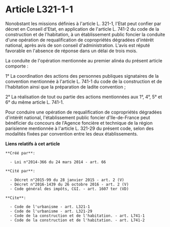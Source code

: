 # Article L321-1-1

Nonobstant les missions définies à l'article L. 321-1, l'Etat peut confier par décret en Conseil d'Etat, en application de
l'article L. 741-2 du code de la construction et de l'habitation, à un établissement public foncier la conduite d'une
opération de requalification de copropriétés dégradées d'intérêt national, après avis de son conseil d'administration. L'avis
est réputé favorable en l'absence de réponse dans un délai de trois mois. 

La conduite de l'opération mentionnée au premier alinéa du présent article comporte : 

1° La coordination des actions des personnes publiques signataires de la convention mentionnée à l'article L. 741-1 du code
de la construction et de l'habitation ainsi que la préparation de ladite convention ; 

2° La réalisation de tout ou partie des actions mentionnées aux 1°, 4°, 5° et 6° du même article L. 741-1. 

Pour conduire une opération de requalification de copropriétés dégradées d'intérêt national, l'établissement public foncier
d'Ile-de-France peut bénéficier du concours de l'Agence foncière et technique de la région parisienne mentionnée à l'article
L. 321-29 du présent code, selon des modalités fixées par convention entre les deux établissements.

**Liens relatifs à cet article**

	**Créé par**:

	  - Loi n°2014-366 du 24 mars 2014 - art. 66

	**Cité par**:

	  - Décret n°2015-99 du 28 janvier 2015 - art. 2 (V)
	  - Décret n°2016-1439 du 26 octobre 2016 - art. 2 (V)
	  - Code général des impôts, CGI. - art. 1607 ter (VD)

	**Cite**:

	  - Code de l'urbanisme - art. L321-1
	  - Code de l'urbanisme - art. L321-29
	  - Code de la construction et de l'habitation. - art. L741-1
	  - Code de la construction et de l'habitation. - art. L741-2
